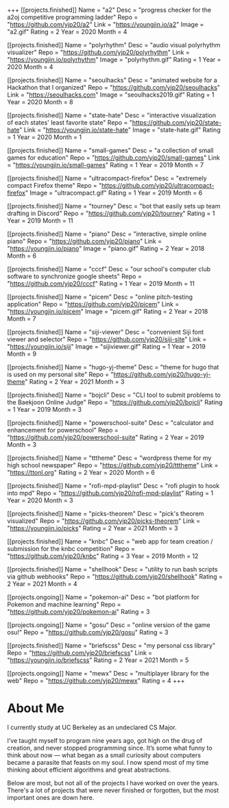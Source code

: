 +++
[[projects.finished]]
	Name = "a2"
	Desc = "progress checker for the a2oj competitive programming ladder"
	Repo = "https://github.com/yjp20/a2"
	Link = "https://youngjin.io/a2"
	Image = "a2.gif"
	Rating = 2
	Year = 2020
	Month = 4

[[projects.finished]]
	Name = "polyrhythm"
	Desc = "audio visual polyrhythm visualizer"
	Repo = "https://github.com/yjp20/polyrhythm"
	Link = "https://youngjin.io/polyrhythm"
	Image = "polyrhythm.gif"
	Rating = 1
	Year = 2020
	Month = 4

[[projects.finished]]
	Name = "seoulhacks"
	Desc = "animated website for a Hackathon that I organized"
	Repo = "https://github.com/yjp20/seoulhacks"
	Link = "https://seoulhacks.com"
	Image = "seoulhacks2019.gif"
	Rating = 1
	Year = 2020
	Month = 8

[[projects.finished]]
	Name = "state-hate"
	Desc = "interactive visualization of each states' least favorite state"
	Repo = "https://github.com/yjp20/state-hate"
	Link = "https://youngjin.io/state-hate"
	Image = "state-hate.gif"
	Rating = 1
	Year = 2020
	Month = 1

[[projects.finished]]
	Name = "small-games"
	Desc = "a collection of small games for education"
	Repo = "https://github.com/yjp20/small-games"
	Link = "https://youngjin.io/small-games"
	Rating = 1
	Year = 2019
	Month = 7

[[projects.finished]]
	Name = "ultracompact-firefox"
	Desc = "extremely compact Firefox theme"
	Repo = "https://github.com/yjp20/ultracompact-firefox"
	Image = "ultracompact.gif"
	Rating = 1
	Year = 2019
	Month = 6

[[projects.finished]]
	Name = "tourney"
	Desc = "bot that easily sets up team drafting in Discord"
	Repo = "https://github.com/yjp20/tourney"
	Rating = 1
	Year = 2019
	Month = 11

[[projects.finished]]
	Name = "piano"
	Desc = "interactive, simple online piano"
	Repo = "https://github.com/yjp20/piano"
	Link = "https://youngjin.io/piano"
	Image = "piano.gif"
	Rating = 2
	Year = 2018
	Month = 6

[[projects.finished]]
	Name = "cccf"
	Desc = "our school's computer club software to synchronize google sheets"
	Repo = "https://github.com/yjp20/cccf"
	Rating = 1
	Year = 2019
	Month = 11

[[projects.finished]]
	Name = "picem"
	Desc = "online pitch-testing application"
	Repo = "https://github.com/yjp20/picem"
	Link = "https://youngjin.io/picem"
	Image = "picem.gif"
	Rating = 2
	Year = 2018
	Month = 7

[[projects.finished]]
	Name = "siji-viewer"
	Desc = "convenient Siji font viewer and selector"
	Repo = "https://github.com/yjp20/siji-site"
	Link = "https://youngjin.io/siji"
	Image = "sijiviewer.gif"
	Rating = 1
	Year = 2019
	Month = 9

[[projects.finished]]
	Name = "hugo-yj-theme"
	Desc = "theme for hugo that is used on my personal site"
	Repo = "https://github.com/yjp20/hugo-yj-theme"
	Rating = 2
	Year = 2021
	Month = 3

[[projects.finished]]
	Name = "bojcli"
	Desc = "CLI tool to submit problems to the Baekjoon Online Judge"
	Repo = "https://github.com/yjp20/bojcli"
	Rating = 1
	Year = 2019
	Month = 3

[[projects.finished]]
	Name = "powerschool-suite"
	Desc = "calculator and enhancement for powerschool"
	Repo = "https://github.com/yjp20/powerschool-suite"
	Rating = 2
	Year = 2019
	Month = 3

[[projects.finished]]
	Name = "tttheme"
	Desc = "wordpress theme for my high school newspaper"
	Repo = "https://github.com/yjp20/tttheme"
	Link = "https://ttonl.org"
	Rating = 2
	Year = 2020
	Month = 6

[[projects.finished]]
	Name = "rofi-mpd-playlist"
	Desc = "rofi plugin to hook into mpd"
	Repo = "https://github.com/yjp20/rofi-mpd-playlist"
	Rating = 1
	Year = 2020
	Month = 3

[[projects.finished]]
	Name = "picks-theorem"
	Desc = "pick's theorem visualized"
	Repo = "https://github.com/yjp20/picks-theorem"
	Link = "https://youngjin.io/picks"
	Rating = 2
	Year = 2021
	Month = 3

[[projects.finished]]
	Name = "knbc"
	Desc = "web app for team creation / submission for the knbc competition"
	Repo = "https://github.com/yjp20/knbc"
	Rating = 3
	Year = 2019
	Month = 12

[[projects.finished]]
	Name = "shellhook"
	Desc = "utility to run bash scripts via github webhooks"
	Repo = "https://github.com/yjp20/shellhook"
	Rating = 2
	Year = 2021
	Month = 4

[[projects.ongoing]]
	Name = "pokemon-ai"
	Desc = "bot platform for Pokemon and machine learning"
	Repo = "https://github.com/yjp20/pokemon-ai"
	Rating = 3

[[projects.ongoing]]
	Name = "gosu"
	Desc = "online version of the game osu!"
	Repo = "https://github.com/yjp20/gosu"
	Rating = 3

[[projects.finished]]
	Name = "briefscss"
	Desc = "my personal css library"
	Repo = "https://github.com/yjp20/briefscss"
	Link = "https://youngjin.io/briefscss"
	Rating = 2
	Year = 2021
	Month = 5

[[projects.ongoing]]
	Name = "mewx"
	Desc = "multiplayer library for the web"
	Repo = "https://github.com/yjp20/mewx"
	Rating = 4
+++

# About Me

I currently study at UC Berkeley as an undeclared CS Major.

I’ve taught myself to program nine years ago, got high on the drug of creation, and never stopped programming since. It’s some what funny to think about now — what began as a small curiosity about computers became a parasite that feasts on my soul. I now spend most of my time thinking about efficient algorithms and great abstractions.

Below are most, but not all of the projects I have worked on over the years. There's a lot of projects that were never finished or forgotten, but the most important ones are down here.
